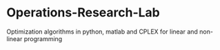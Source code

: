 # Operations-Research-Lab
Optimization algorithms in python, matlab and CPLEX for linear and non-linear programming
